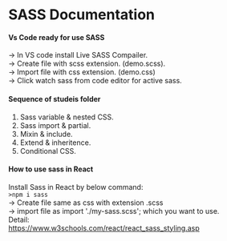 # SASS Documentation
#### Vs Code ready for use SASS
-> In VS code install Live SASS Compailer.  
-> Create file with scss extension. (demo.scss).  
-> Import file with css extension. (demo.css)  
-> Click watch sass from code editor for active sass.

#### Sequence of studeis folder
1. Sass variable & nested CSS.  
2. Sass import & partial.  
3. Mixin & include.  
4. Extend & inheritence.  
5. Conditional CSS.

#### How to use sass in React
Install Sass in React by below command:   
```>npm i sass```  
-> Create file same as css with extension .scss    
-> import file as import './my-sass.scss'; which you want to use.    
Detail:    
https://www.w3schools.com/react/react_sass_styling.asp
